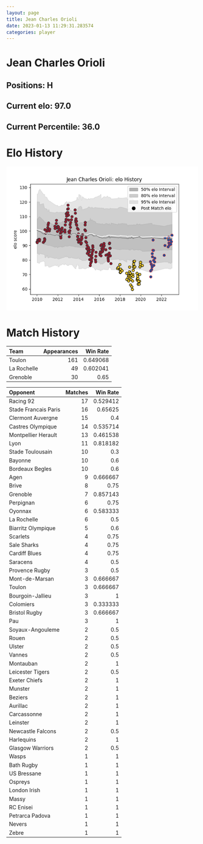 ```yaml
---  
layout: page  
title: Jean Charles Orioli  
date: 2023-01-13 11:29:31.283574  
categories: player  
---
```

# Jean Charles Orioli

## Positions: H

## Current elo: 97.0

## Current Percentile: 36.0

# Elo History


![elo history](history_JeanCharlesOrioli.png)
# Match History


| Team        |   Appearances |   Win Rate |
|:------------|--------------:|-----------:|
| Toulon      |           161 |   0.649068 |
| La Rochelle |            49 |   0.602041 |
| Grenoble    |            30 |   0.65     |

| Opponent             |   Matches |   Win Rate |
|:---------------------|----------:|-----------:|
| Racing 92            |        17 |   0.529412 |
| Stade Francais Paris |        16 |   0.65625  |
| Clermont Auvergne    |        15 |   0.4      |
| Castres Olympique    |        14 |   0.535714 |
| Montpellier Herault  |        13 |   0.461538 |
| Lyon                 |        11 |   0.818182 |
| Stade Toulousain     |        10 |   0.3      |
| Bayonne              |        10 |   0.6      |
| Bordeaux Begles      |        10 |   0.6      |
| Agen                 |         9 |   0.666667 |
| Brive                |         8 |   0.75     |
| Grenoble             |         7 |   0.857143 |
| Perpignan            |         6 |   0.75     |
| Oyonnax              |         6 |   0.583333 |
| La Rochelle          |         6 |   0.5      |
| Biarritz Olympique   |         5 |   0.6      |
| Scarlets             |         4 |   0.75     |
| Sale Sharks          |         4 |   0.75     |
| Cardiff Blues        |         4 |   0.75     |
| Saracens             |         4 |   0.5      |
| Provence Rugby       |         3 |   0.5      |
| Mont-de-Marsan       |         3 |   0.666667 |
| Toulon               |         3 |   0.666667 |
| Bourgoin-Jallieu     |         3 |   1        |
| Colomiers            |         3 |   0.333333 |
| Bristol Rugby        |         3 |   0.666667 |
| Pau                  |         3 |   1        |
| Soyaux-Angouleme     |         2 |   0.5      |
| Rouen                |         2 |   0.5      |
| Ulster               |         2 |   0.5      |
| Vannes               |         2 |   0.5      |
| Montauban            |         2 |   1        |
| Leicester Tigers     |         2 |   0.5      |
| Exeter Chiefs        |         2 |   1        |
| Munster              |         2 |   1        |
| Beziers              |         2 |   1        |
| Aurillac             |         2 |   1        |
| Carcassonne          |         2 |   1        |
| Leinster             |         2 |   1        |
| Newcastle Falcons    |         2 |   0.5      |
| Harlequins           |         2 |   1        |
| Glasgow Warriors     |         2 |   0.5      |
| Wasps                |         1 |   1        |
| Bath Rugby           |         1 |   1        |
| US Bressane          |         1 |   1        |
| Ospreys              |         1 |   1        |
| London Irish         |         1 |   1        |
| Massy                |         1 |   1        |
| RC Enisei            |         1 |   1        |
| Petrarca Padova      |         1 |   1        |
| Nevers               |         1 |   1        |
| Zebre                |         1 |   1        |